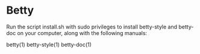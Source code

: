# Betty
Run the script install.sh with sudo privileges to install betty-style and betty-doc on your computer, along with the following manuals:

betty(1)
betty-style(1)
betty-doc(1)
